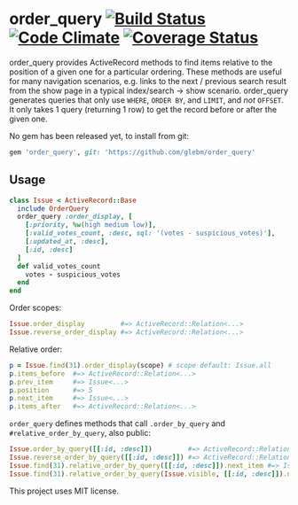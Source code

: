 # order_query [![Build Status][travis-badge]][travis] [![Code Climate][codeclimate-badge]][codeclimate] [![Coverage Status][coveralls-badge]][coveralls]

order_query provides ActiveRecord methods to find items relative to the position of a given one for a particular ordering. These methods are useful for many navigation scenarios, e.g. links to the next / previous search result from the show page in a typical index/search -> show scenario.
order_query generates queries that only use `WHERE`, `ORDER BY`, and `LIMIT`, and *not* `OFFSET`. It only takes 1 query (returning 1 row) to get the record before or after the given one.

No gem has been released yet, to install from git:

```ruby
gem 'order_query', git: 'https://github.com/glebm/order_query'
```

## Usage

```ruby
class Issue < ActiveRecord::Base
  include OrderQuery
  order_query :order_display, [
    [:priority, %w(high medium low)],
    [:valid_votes_count, :desc, sql: '(votes - suspicious_votes)'],
    [:updated_at, :desc],
    [:id, :desc]
  ]
  def valid_votes_count
    votes - suspicious_votes
  end
end
```

Order scopes:

```ruby
Issue.order_display         #=> ActiveRecord::Relation<...>
Issue.reverse_order_display #=> ActiveRecord::Relation<...>
```

Relative order:

```ruby
p = Issue.find(31).order_display(scope) # scope default: Issue.all
p.items_before  #=> ActiveRecord::Relation<...>
p.prev_item     #=> Issue<...>
p.position      #=> 5
p.next_item     #=> Issue<...>
p.items_after   #=> ActiveRecord::Relation<...>
```

`order_query` defines methods that call `.order_by_query` and `#relative_order_by_query`, also public:

```ruby
Issue.order_by_query([[:id, :desc]])         #=> ActiveRecord::Relation<...>
Issue.reverse_order_by_query([[:id, :desc]]) #=> ActiveRecord::Relation<...>
Issue.find(31).relative_order_by_query([[:id, :desc]]).next_item #=> Issue<...>
Issue.find(31).relative_order_by_query(Issue.visible, [[:id, :desc]]).next_item #=> Issue<...>
```

This project uses MIT license.


[travis]: http://travis-ci.org/glebm/order_query
[travis-badge]: http://img.shields.io/travis/glebm/order_query.svg
[gemnasium]: https://gemnasium.com/glebm/order_query
[codeclimate]: https://codeclimate.com/github/glebm/order_query
[codeclimate-badge]: http://img.shields.io/codeclimate/github/glebm/order_query.svg
[coveralls]: https://coveralls.io/r/glebm/order_query
[coveralls-badge]: http://img.shields.io/coveralls/glebm/order_query.svg
